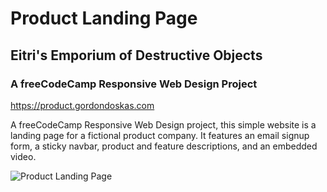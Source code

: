 # Product Landing Page

## Eitri's Emporium of Destructive Objects

### A freeCodeCamp Responsive Web Design Project

<https://product.gordondoskas.com>

A freeCodeCamp Responsive Web Design project, this simple website is a landing page for a fictional product company. It features an email signup form, a sticky navbar, product and feature descriptions, and an embedded video.

![Product Landing Page](https://portfolio.gordondoskas.com/img/product.png 'Product Landing Page')

